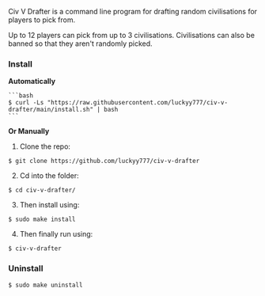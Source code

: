 Civ V Drafter is a command line program for drafting random civilisations for players to pick from.

Up to 12 players can pick from up to 3 civilisations. Civilisations can also be banned so that they aren't randomly picked.

<h3>Install</h3>

**Automatically**

    ```bash
    $ curl -Ls "https://raw.githubusercontent.com/luckyy777/civ-v-drafter/main/install.sh" | bash
    ```

**Or Manually**

1. Clone the repo:

  `$ git clone https://github.com/luckyy777/civ-v-drafter`

2. Cd into the folder:

  `$ cd civ-v-drafter/`

3. Then install using:

  `$ sudo make install`
  
4. Then finally run using:

  `$ civ-v-drafter`

<h3>Uninstall</h3>

  `$ sudo make uninstall`
